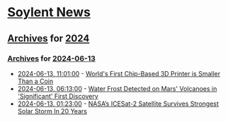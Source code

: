 # [Soylent News](../../../README.md)

## [Archives](../../index.md) for [2024](../index.md)

### [Archives](../../index.md) for [2024-06-13](index.md)

* [2024-06-13, 11:01:00](https://soylentnews.org/article.pl?sid=24/06/13/0042201&from=rss) - [World's First Chip-Based 3D Printer is Smaller Than a Coin](https://soylentnews.org/article.pl?sid=24/06/13/0042201&from=rss)
* [2024-06-13, 06:13:00](https://soylentnews.org/article.pl?sid=24/06/12/2014206&from=rss) - [Water Frost Detected on Mars' Volcanoes in 'Significant' First Discovery](https://soylentnews.org/article.pl?sid=24/06/12/2014206&from=rss)
* [2024-06-13, 01:23:00](https://soylentnews.org/article.pl?sid=24/06/12/2011243&from=rss) - [NASA’s ICESat-2 Satellite Survives Strongest Solar Storm In 20 Years](https://soylentnews.org/article.pl?sid=24/06/12/2011243&from=rss)
